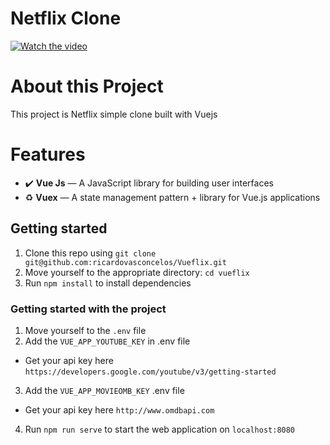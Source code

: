 # Netflix Clone
[![Watch the video](https://i.imgur.com/ONOmMqc.png)](https://youtu.be/LAnsf9VhVzs)

# About this Project
This project is Netflix simple clone built with Vuejs

# Features

- :heavy_check_mark: **Vue Js** — A JavaScript library for building user interfaces
- :recycle: **Vuex** — A state management pattern + library for Vue.js applications

## Getting started

1. Clone this repo using `git clone git@github.com:ricardovasconcelos/Vueflix.git`
2. Move yourself to the appropriate directory: `cd vueflix`<br />
3. Run `npm install` to install dependencies<br />

### Getting started with the project

1. Move yourself to the `.env` file
2. Add the `VUE_APP_YOUTUBE_KEY` in .env file
  - Get your api key here `https://developers.google.com/youtube/v3/getting-started`
3. Add the `VUE_APP_MOVIEOMB_KEY` .env file
  - Get your api key here `http://www.omdbapi.com`
4. Run `npm run serve` to start the web application on `localhost:8080`

